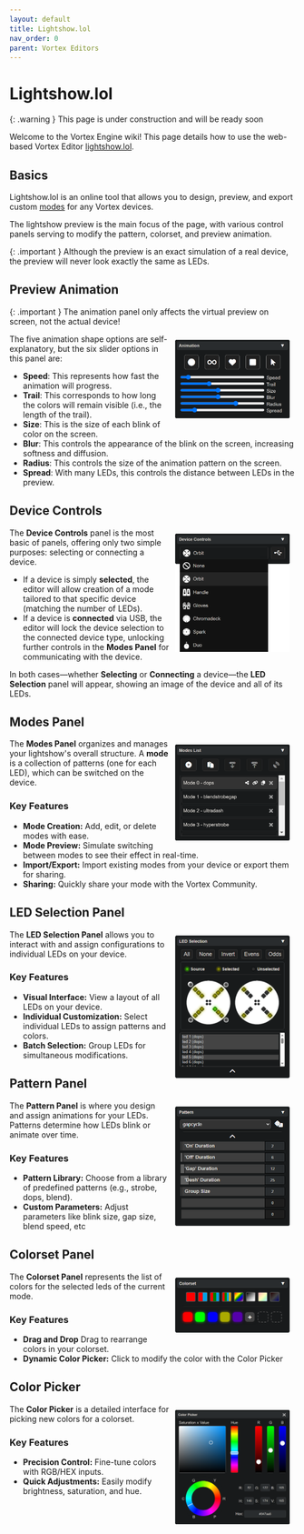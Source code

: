```yaml
---
layout: default
title: Lightshow.lol
nav_order: 0
parent: Vortex Editors
---
```


# Lightshow.lol

{: .warning }
This page is under construction and will be ready soon

Welcome to the Vortex Engine wiki! This page details how to use the web-based Vortex Editor [lightshow.lol](https://lightshow.lol). 

## Basics

Lightshow.lol is an online tool that allows you to design, preview, and export custom [modes](modes.html) for any Vortex devices. 

The lightshow preview is the main focus of the page, with various control panels serving to modify the pattern, colorset, and preview animation.

{: .important }
Although the preview is an exact simulation of a real device, the preview will never look exactly the same as LEDs.

## Preview Animation

{: .important }
The animation panel only affects the virtual preview on screen, not the actual device!

<img style="float:right;max-width:40%;margin:10px;" src="assets/images/lightshow-lol-animation.png">

The five animation shape options are self-explanatory, but the six slider options in this panel are:

- **Speed**: This represents how fast the animation will progress.
- **Trail**: This corresponds to how long the colors will remain visible (i.e., the length of the trail).
- **Size**: This is the size of each blink of color on the screen.
- **Blur**: This controls the appearance of the blink on the screen, increasing softness and diffusion.
- **Radius**: This controls the size of the animation pattern on the screen.
- **Spread**: With many LEDs, this controls the distance between LEDs in the preview.

## Device Controls

<img style="float:right;max-width:40%;margin:10px;" src="assets/images/lightshow-lol-device.png">

The **Device Controls** panel is the most basic of panels, offering only two simple purposes: selecting or connecting a device.

- If a device is simply **selected**, the editor will allow creation of a mode tailored to that specific device (matching the number of LEDs).
- If a device is **connected** via USB, the editor will lock the device selection to the connected device type, unlocking further controls in the **Modes Panel** for communicating with the device.

In both cases—whether **Selecting** or **Connecting** a device—the **LED Selection** panel will appear, showing an image of the device and all of its LEDs.

## Modes Panel

<img style="float:right;max-width:40%;margin:10px;" src="assets/images/lightshow-lol-modes.png">

The **Modes Panel** organizes and manages your lightshow's overall structure. A **mode** is a collection of patterns (one for each LED), which can be switched on the device.

### Key Features

- **Mode Creation:** Add, edit, or delete modes with ease.
- **Mode Preview:** Simulate switching between modes to see their effect in real-time.
- **Import/Export:** Import existing modes from your device or export them for sharing.
- **Sharing:** Quickly share your mode with the Vortex Community.

## LED Selection Panel

<img style="float:right;max-width:40%;margin:10px;" src="assets/images/lightshow-lol-led-select.png">

The **LED Selection Panel** allows you to interact with and assign configurations to individual LEDs on your device.

### Key Features

- **Visual Interface:** View a layout of all LEDs on your device.
- **Individual Customization:** Select individual LEDs to assign patterns and colors.
- **Batch Selection:** Group LEDs for simultaneous modifications.

## Pattern Panel

<img style="float:right;max-width:40%;margin:10px;" src="assets/images/lightshow-lol-pattern.png">

The **Pattern Panel** is where you design and assign animations for your LEDs. Patterns determine how LEDs blink or animate over time.

### Key Features

- **Pattern Library:** Choose from a library of predefined patterns (e.g., strobe, dops, blend).
- **Custom Parameters:** Adjust parameters like blink size, gap size, blend speed, etc

## Colorset Panel

<img style="float:right;max-width:40%;margin:10px;" src="assets/images/lightshow-lol-colorset.png">

The **Colorset Panel** represents the list of colors for the selected leds of the current mode.

### Key Features

- **Drag and Drop** Drag to rearrange colors in your colorset.
- **Dynamic Color Picker:** Click to modify the color with the Color Picker

## Color Picker

<img style="float:right;max-width:40%;margin:10px;" src="assets/images/lightshow-lol-color-picker.png">

The **Color Picker** is a detailed interface for picking new colors for a colorset.

### Key Features

- **Precision Control:** Fine-tune colors with RGB/HEX inputs.
- **Quick Adjustments:** Easily modify brightness, saturation, and hue.
